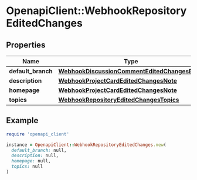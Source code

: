 # OpenapiClient::WebhookRepositoryEditedChanges

## Properties

| Name | Type | Description | Notes |
| ---- | ---- | ----------- | ----- |
| **default_branch** | [**WebhookDiscussionCommentEditedChangesBody**](WebhookDiscussionCommentEditedChangesBody.md) |  | [optional] |
| **description** | [**WebhookProjectCardEditedChangesNote**](WebhookProjectCardEditedChangesNote.md) |  | [optional] |
| **homepage** | [**WebhookProjectCardEditedChangesNote**](WebhookProjectCardEditedChangesNote.md) |  | [optional] |
| **topics** | [**WebhookRepositoryEditedChangesTopics**](WebhookRepositoryEditedChangesTopics.md) |  | [optional] |

## Example

```ruby
require 'openapi_client'

instance = OpenapiClient::WebhookRepositoryEditedChanges.new(
  default_branch: null,
  description: null,
  homepage: null,
  topics: null
)
```

